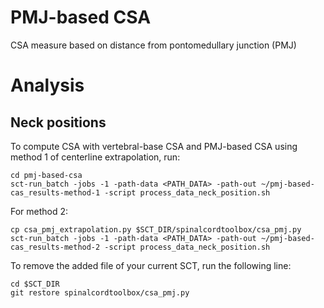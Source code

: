 # PMJ-based CSA
CSA measure based on distance from pontomedullary junction (PMJ)

# Analysis
## Neck positions
To compute CSA with vertebral-base CSA and PMJ-based CSA using method 1 of centerline extrapolation, run:
~~~
cd pmj-based-csa
sct-run_batch -jobs -1 -path-data <PATH_DATA> -path-out ~/pmj-based-cas_results-method-1 -script process_data_neck_position.sh
~~~

For method 2: 
~~~
cp csa_pmj_extrapolation.py $SCT_DIR/spinalcordtoolbox/csa_pmj.py
sct-run_batch -jobs -1 -path-data <PATH_DATA> -path-out ~/pmj-based-cas_results-method-2 -script process_data_neck_position.sh
~~~

To remove the added file of your current SCT, run the following line:
~~~
cd $SCT_DIR
git restore spinalcordtoolbox/csa_pmj.py
~~~

